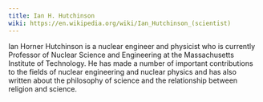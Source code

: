 ```yaml
---
title: Ian H. Hutchinson
wiki: https://en.wikipedia.org/wiki/Ian_Hutchinson_(scientist)
---
```


Ian Horner Hutchinson is a nuclear engineer and physicist who is currently Professor of Nuclear Science and Engineering at the Massachusetts Institute of Technology. He has made a number of important contributions to the fields of nuclear engineering and nuclear physics and has also written about the philosophy of science and the relationship between religion and science.